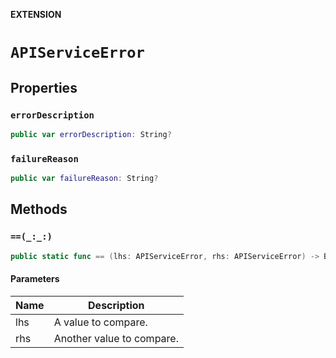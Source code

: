**EXTENSION**

# `APIServiceError`

## Properties
### `errorDescription`

```swift
public var errorDescription: String?
```

### `failureReason`

```swift
public var failureReason: String?
```

## Methods
### `==(_:_:)`

```swift
public static func == (lhs: APIServiceError, rhs: APIServiceError) -> Bool
```

#### Parameters

| Name | Description |
| ---- | ----------- |
| lhs | A value to compare. |
| rhs | Another value to compare. |